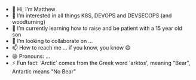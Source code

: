 - 👋 Hi, I’m Matthew
- 👀 I’m interested in all things K8S, DEVOPS and DEVSECOPS (and woodturning)
- 🌱 I’m currently learning how to raise and be patient with a 15 year old son
- 💞️ I’m looking to collaborate on ...
- 📫 How to reach me ... if you know, you know 😄
- 😄 Pronouns: ...
- ⚡ Fun fact: 'Arctic' comes from the Greek word 'arktos', meaning "Bear", Antartic means "No Bear"

<!---
mwk-wtg/mwk-wtg is a ✨ special ✨ repository because its `README.md` (this file) appears on your GitHub profile.
You can click the Preview link to take a look at your changes.
--->

